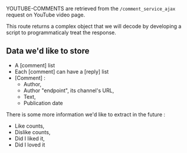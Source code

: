 YOUTUBE-COMMENTS are retrieved from the
`/comment_service_ajax` request on YouTube
video page.

This route returns a complex object that
we will decode by developing a script to
programmaticaly treat the response.

## Data we'd like to store

* A [comment] list
* Each [comment] can have a [reply] list
* [Comment] : 
  * Author,
  * Author "endpoint", its channel's URL,
  * Text,
  * Publication date

There is some more information we'd like to
extract in the future :
* Like counts,
* Dislike counts,
* Did I liked it,
* Did I loved it